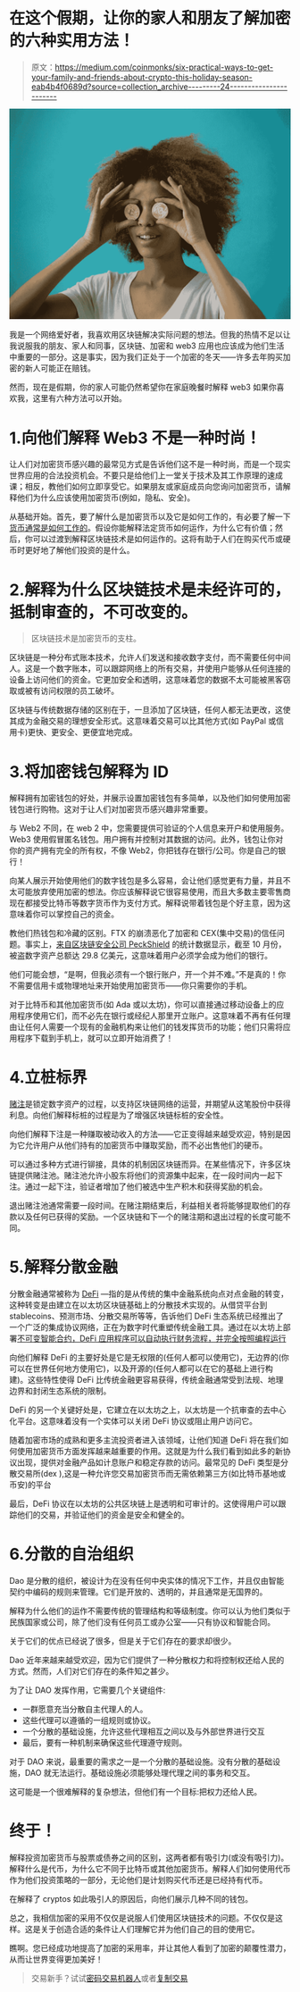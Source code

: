 # 在这个假期，让你的家人和朋友了解加密的六种实用方法！

> 原文：<https://medium.com/coinmonks/six-practical-ways-to-get-your-family-and-friends-about-crypto-this-holiday-season-eab4b4f0689d?source=collection_archive---------24----------------------->

![](img/b2b82c074b2f931c240d6dc1d78d904a.png)

我是一个网络爱好者，我喜欢用区块链解决实际问题的想法。但我的热情不足以让我说服我的朋友、家人和同事，区块链、加密和 web3 应用也应该成为他们生活中重要的一部分。这是事实，因为我们正处于一个加密的冬天——许多去年购买加密的新人可能正在赔钱。

然而，现在是假期，你的家人可能仍然希望你在家庭晚餐时解释 web3 如果你喜欢我，这里有六种方法可以开始。

# 1.向他们解释 Web3 不是一种时尚！

让人们对加密货币感兴趣的最常见方式是告诉他们这不是一种时尚，而是一个现实世界应用的合法投资机会。不要只是给他们上一堂关于技术及其工作原理的速成课；相反，教他们如何立即享受它。如果朋友或家庭成员向您询问加密货币，请解释他们为什么应该使用加密货币(例如，隐私、安全)。

从基础开始。首先，要了解什么是加密货币以及它是如何工作的，有必要了解一下[货币通常是如何工作的](https://www.imf.org/external/pubs/ft/fandd/2012/09/basics.htm#:~:text=You%20just%20need%20a%20market,the%20same%20medium%20of%20exchange.)。假设你能解释法定货币如何运作，为什么它有价值；然后，你可以过渡到解释区块链技术是如何运作的。这将有助于人们在购买代币或硬币时更好地了解他们投资的是什么。

# 2.解释为什么区块链技术是未经许可的，抵制审查的，不可改变的。

> 区块链技术是加密货币的支柱。

区块链是一种分布式账本技术，允许人们发送和接收数字支付，而不需要任何中间人。这是一个数字账本，可以跟踪网络上的所有交易，并使用户能够从任何连接的设备上访问他们的资金。它更加安全和透明，这意味着您的数据不太可能被黑客窃取或被有访问权限的员工破坏。

区块链与传统数据存储的区别在于，一旦添加了区块链，任何人都无法更改，这使其成为金融交易的理想安全形式。这意味着交易可以比其他方式(如 PayPal 或信用卡)更快、更安全、更便宜地完成。

# 3.将加密钱包解释为 ID

解释拥有加密钱包的好处，并展示设置加密钱包有多简单，以及他们如何使用加密钱包进行购物。这对于让人们对加密货币感兴趣非常重要。

与 Web2 不同，在 web 2 中，您需要提供可验证的个人信息来开户和使用服务。Web3 使用假冒匿名钱包。用户拥有并控制对其数据的访问。此外，钱包让你对你的资产拥有完全的所有权，不像 Web2，你把钱存在银行/公司。你是自己的银行！

向某人展示开始使用他们的数字钱包是多么容易，会让他们感觉更有力量，并且不太可能放弃使用加密的想法。你应该解释说它很容易使用，而且大多数主要零售商现在都接受比特币等数字货币作为支付方式。解释说带着钱包是个好主意，因为这意味着你可以掌控自己的资金。

教他们热钱包和冷藏的区别。FTX 的崩溃恶化了加密和 CEX(集中交易)的信任问题。事实上，[来自区块链安全公司 PeckShield](https://twitter.com/PeckShieldAlert/status/1587112410082512897) 的统计数据显示，截至 10 月份，被盗数字资产总额达 29.8 亿美元，这意味着用户必须学会成为他们的银行。

他们可能会想，“是啊，但我必须有一个银行账户，开一个并不难。”不是真的！你不需要信用卡或物理地址来开始使用加密货币——你只需要你的手机。

对于比特币和其他加密货币(如 Ada 或以太坊)，你可以直接通过移动设备上的应用程序使用它们，而不必先在银行或经纪人那里开立账户。这意味着不再有任何理由让任何人需要一个现有的金融机构来让他们的钱发挥货币的功能；他们只需将应用程序下载到手机上，就可以立即开始消费了！

# 4.立桩标界

[赌注](https://www.coinbase.com/learn/crypto-basics/what-is-staking)是锁定数字资产的过程，以支持区块链网络的运营，并期望从这笔股份中获得利息。向他们解释标桩的过程是为了增强区块链标桩的安全性。

向他们解释下注是一种赚取被动收入的方法——它正变得越来越受欢迎，特别是因为它允许用户从他们持有的加密货币中赚取奖励，而不必出售他们的硬币。

可以通过多种方式进行铆接，具体的机制因区块链而异。在某些情况下，许多区块链提供赌注池。赌注池允许小股东将他们的资源集中起来，在一段时间内一起下注。通过一起下注，验证者增加了他们被选中生产积木和获得奖励的机会。

退出赌注池通常需要一段时间。在赌注期结束后，利益相关者将能够提取他们的存款以及任何已获得的奖励。一个区块链和下一个的赌注期和退出过程的长度可能不同。

# 5.解释分散金融

分散金融通常被称为 [DeFi](https://www.investopedia.com/decentralized-finance-defi-5113835) —指的是从传统的集中金融系统向点对点金融的转变，这种转变是由建立在以太坊区块链基础上的分散技术实现的。从借贷平台到 stablecoins、预测市场、分散交易所等等，告诉他们 DeFi 生态系统已经推出了一个广泛的集成协议网络，正在为数字时代重塑传统金融工具。通过在以太坊上部署[不可变智能合约，DeFi 应用程序可以自动执行财务流程，并完全按照编程运行](https://ethereum.org/en/developers/docs/smart-contracts/#:~:text=A%20%22smart%20contract%22%20is%20simply,be%20the%20target%20of%20transactions.)

向他们解释 DeFi 的主要好处是它是无权限的(任何人都可以使用它)，无边界的(你可以在世界任何地方使用它)，以及开源的(任何人都可以在它的基础上进行构建)。这些特性使得 DeFi 比传统金融更容易获得，传统金融通常受到法规、地理边界和封闭生态系统的限制。

DeFi 的另一个关键好处是，它建立在以太坊之上，以太坊是一个抗审查的去中心化平台。这意味着没有一个实体可以关闭 DeFi 协议或阻止用户访问它。

随着加密市场的成熟和更多主流投资者进入该领域，让他们知道 DeFi 将在我们如何使用加密货币方面发挥越来越重要的作用。这就是为什么我们看到如此多的新协议出现，提供对金融产品如计息账户和稳定存款的访问。最常见的 DeFi 类型是分散交易所(dex ),这是一种允许您交易加密货币而无需依赖第三方(如比特币基地或币安)的平台

最后，DeFi 协议在以太坊的公共区块链上是透明和可审计的。这使得用户可以跟踪他们的交易，并验证他们的资金是安全和健全的。

# 6.分散的自治组织

Dao 是分散的组织，被设计为在没有任何中央实体的情况下工作，并且仅由智能契约中编码的规则来管理。它们是开放的、透明的，并且通常是无国界的。

解释为什么他们的运作不需要传统的管理结构和等级制度。你可以认为他们类似于民族国家或公司，除了他们没有任何员工或办公室——只有协议和智能合同。

关于它们的优点已经说了很多，但是关于它们存在的要求却很少。

Dao 近年来越来越受欢迎，因为它们提供了一种分散权力和将控制权还给人民的方式。然而，人们对它们存在的条件知之甚少。

为了让 DAO 发挥作用，它需要几个关键组件:

*   一群愿意充当分散自主代理人的人。
*   这些代理可以遵循的一组规则或协议。
*   一个分散的基础设施，允许这些代理相互之间以及与外部世界进行交互
*   最后，要有一种机制来确保这些代理遵守规则。

对于 DAO 来说，最重要的需求之一是一个分散的基础设施。没有分散的基础设施，DAO 就无法运行。基础设施必须能够处理代理之间的事务和交互。

这可能是一个很难解释的复杂想法，但他们有一个目标:把权力还给人民。

# 终于！

解释投资加密货币与股票或债券之间的区别，这两者都有吸引力(或没有吸引力)。解释什么是代币，为什么它不同于比特币或其他加密货币。解释人们如何使用代币作为他们投资策略的一部分，无论他们是计划购买代币还是已经持有代币。

在解释了 cryptos 如此吸引人的原因后，向他们展示几种不同的钱包。

总之，我相信加密的采用不仅仅是说服人们使用区块链技术的问题。不仅仅是这样。这是关于创造合适的条件让人们理解它并为他们自己的目的使用它。

瞧啊。您已经成功地提高了加密的采用率，并让其他人看到了加密的颠覆性潜力，从而让世界变得更加美好！

> 交易新手？试试[密码交易机器人](/coinmonks/crypto-trading-bot-c2ffce8acb2a)或者[复制交易](/coinmonks/top-10-crypto-copy-trading-platforms-for-beginners-d0c37c7d698c)